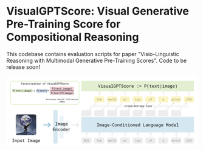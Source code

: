 # VisualGPTScore: Visual Generative Pre-Training Score for Compositional Reasoning
This codebase contains evaluation scripts for paper "Visio-Linguistic Reasoning with Multimodal Generative Pre-Training Scores". Code to be release soon!

![Motivation Figure](./assets/teaser.png)

